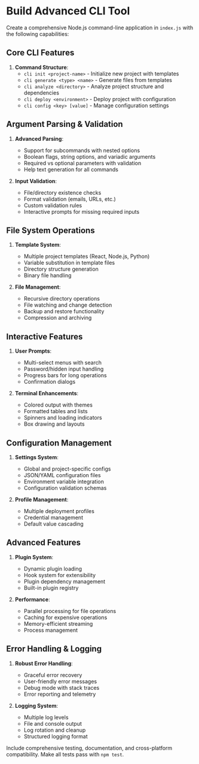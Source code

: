 # Build Advanced CLI Tool

Create a comprehensive Node.js command-line application in `index.js` with the following capabilities:

## Core CLI Features
1. **Command Structure**:
   - `cli init <project-name>` - Initialize new project with templates
   - `cli generate <type> <name>` - Generate files from templates
   - `cli analyze <directory>` - Analyze project structure and dependencies
   - `cli deploy <environment>` - Deploy project with configuration
   - `cli config <key> [value]` - Manage configuration settings

## Argument Parsing & Validation
1. **Advanced Parsing**:
   - Support for subcommands with nested options
   - Boolean flags, string options, and variadic arguments
   - Required vs optional parameters with validation
   - Help text generation for all commands

2. **Input Validation**:
   - File/directory existence checks
   - Format validation (emails, URLs, etc.)
   - Custom validation rules
   - Interactive prompts for missing required inputs

## File System Operations
1. **Template System**:
   - Multiple project templates (React, Node.js, Python)
   - Variable substitution in template files
   - Directory structure generation
   - Binary file handling

2. **File Management**:
   - Recursive directory operations
   - File watching and change detection
   - Backup and restore functionality
   - Compression and archiving

## Interactive Features
1. **User Prompts**:
   - Multi-select menus with search
   - Password/hidden input handling
   - Progress bars for long operations
   - Confirmation dialogs

2. **Terminal Enhancements**:
   - Colored output with themes
   - Formatted tables and lists
   - Spinners and loading indicators
   - Box drawing and layouts

## Configuration Management
1. **Settings System**:
   - Global and project-specific configs
   - JSON/YAML configuration files
   - Environment variable integration
   - Configuration validation schemas

2. **Profile Management**:
   - Multiple deployment profiles
   - Credential management
   - Default value cascading

## Advanced Features
1. **Plugin System**:
   - Dynamic plugin loading
   - Hook system for extensibility
   - Plugin dependency management
   - Built-in plugin registry

2. **Performance**:
   - Parallel processing for file operations
   - Caching for expensive operations
   - Memory-efficient streaming
   - Process management

## Error Handling & Logging
1. **Robust Error Handling**:
   - Graceful error recovery
   - User-friendly error messages
   - Debug mode with stack traces
   - Error reporting and telemetry

2. **Logging System**:
   - Multiple log levels
   - File and console output
   - Log rotation and cleanup
   - Structured logging format

Include comprehensive testing, documentation, and cross-platform compatibility. Make all tests pass with `npm test`.
